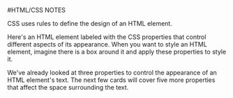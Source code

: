 #HTML/CSS NOTES

CSS uses rules to define the design of an HTML element.

Here's an HTML element labeled with the CSS properties that control different aspects of its appearance. When you want to style an HTML element, imagine there is a box around it and apply these properties to style it.

We've already looked at three properties to control the appearance of an HTML element's text. The next few cards will cover five more properties that affect the space surrounding the text.